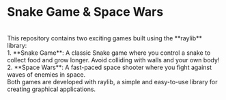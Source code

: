 # Snake Game & Space Wars
<br>
This repository contains two exciting games built using the **raylib** library:
<br>
1. **Snake Game**: A classic Snake game where you control a snake to collect food and grow longer. Avoid colliding with walls and your own body! <br>
2. **Space Wars**: A fast-paced space shooter where you fight against waves of enemies in space.
<br>
Both games are developed with raylib, a simple and easy-to-use library for creating graphical applications.

